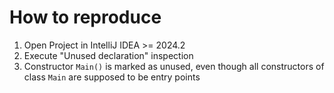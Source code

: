# How to reproduce

1. Open Project in IntelliJ IDEA >= 2024.2
2. Execute "Unused declaration" inspection
3. Constructor `Main()` is marked as unused, even though all
   constructors of class `Main` are supposed to be entry points
